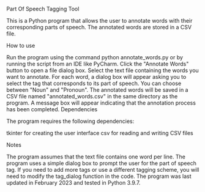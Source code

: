 Part Of Speech Tagging Tool

This is a Python program that allows the user to annotate words with their corresponding parts of speech. The annotated words are stored in a CSV file.

How to use

Run the program using the command python annotate_words.py or by running the script from an IDE like PyCharm.
Click the "Annotate Words" button to open a file dialog box.
Select the text file containing the words you want to annotate.
For each word, a dialog box will appear asking you to select the tag that corresponds to its part of speech. You can choose between "Noun" and "Pronoun".
The annotated words will be saved in a CSV file named "annotated_words.csv" in the same directory as the program.
A message box will appear indicating that the annotation process has been completed.
Dependencies


The program requires the following dependencies:

tkinter for creating the user interface
csv for reading and writing CSV files


Notes

The program assumes that the text file contains one word per line.
The program uses a simple dialog box to prompt the user for the part of speech tag. If you need to add more tags or use a different tagging scheme, you will need to modify the tag_dialog function in the code.
The program was last updated in February 2023 and tested in Python 3.9.7.
